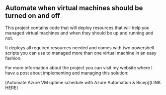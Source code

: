 ## Automate when virtual machines should be turned on and off

This project contains code that will deploy resources that will help you managed virtual machines and when they should be up and running and not. 

It deploys all required resources needed and comes with two powershell-scripts you can use to managed more than one virtual machine in an easy fashion. 

For more information about the project you can visit my website where I have a post about implementing and managing this solution: 

[Automate Azure VM uptime schedule with Azure Automation & Bicep](LINK HERE)